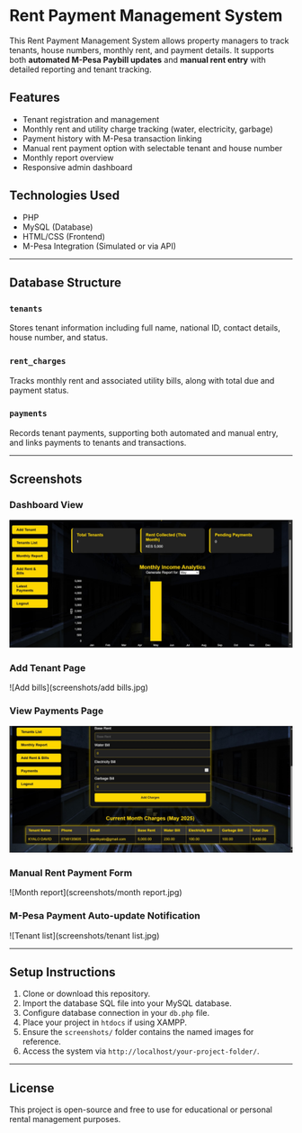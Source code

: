 # Rent Payment Management System

This Rent Payment Management System allows property managers to track tenants, house numbers, monthly rent, and payment details. It supports both **automated M-Pesa Paybill updates** and **manual rent entry** with detailed reporting and tenant tracking.

## Features

- Tenant registration and management
- Monthly rent and utility charge tracking (water, electricity, garbage)
- Payment history with M-Pesa transaction linking
- Manual rent payment option with selectable tenant and house number
- Monthly report overview
- Responsive admin dashboard

## Technologies Used

- PHP
- MySQL (Database)
- HTML/CSS (Frontend)
- M-Pesa Integration (Simulated or via API)

---

## Database Structure

### `tenants`
Stores tenant information including full name, national ID, contact details, house number, and status.

### `rent_charges`
Tracks monthly rent and associated utility bills, along with total due and payment status.

### `payments`
Records tenant payments, supporting both automated and manual entry, and links payments to tenants and transactions.

---

## Screenshots

### Dashboard View
![Dashboard](screenshots/dashboard.jpg)

### Add Tenant Page
![Add bills](screenshots/add bills.jpg)

### View Payments Page
![View bills](screenshots/bills.jpg)

### Manual Rent Payment Form
![Month report](screenshots/month report.jpg)

### M-Pesa Payment Auto-update Notification
![Tenant list](screenshots/tenant list.jpg)

---

## Setup Instructions

1. Clone or download this repository.
2. Import the database SQL file into your MySQL database.
3. Configure database connection in your `db.php` file.
4. Place your project in `htdocs` if using XAMPP.
5. Ensure the `screenshots/` folder contains the named images for reference.
6. Access the system via `http://localhost/your-project-folder/`.

---

## License

This project is open-source and free to use for educational or personal rental management purposes.

